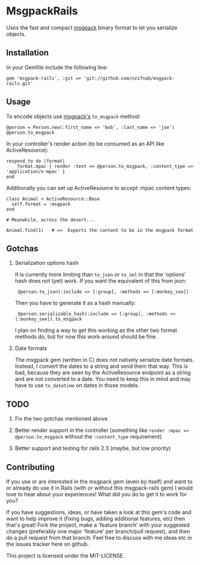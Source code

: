 # MsgpackRails

Uses the fast and compact [msgpack](https://github.com/msgpack/msgpack 'MessagePack') binary format to let you serialize objects.

##  Installation

In your Gemfile include the following line:

    gem 'msgpack-rails', :git => 'git://github.com/nzifnab/msgpack-rails.git'

## Usage

To encode objects use [msgpack's](https://github.com/msgpack/msgpack 'MessagePack') `to_msgpack` method:

    @person = Person.new(:first_name => 'bob', :last_name => 'joe')
    @person.to_msgpack

In your controller's render action (to be consumed as an API like ActiveResource):

    respond_to do |format|
        format.mpac { render :text => @person.to_msgpack, :content_type => 'application/x-mpac' }
    end

Additionally you can set up ActiveResource to accept :mpac content types:

    class Animal < ActiveResource::Base
      self.format = :msgpack
    end

    # Meanwhile, across the desert...

    Animal.find(1)   # =>  Expects the content to be in the msgpack format

## Gotchas

1. Serialization options hash

    It is currently more limiting than `to_json` or `to_xml` in that the 'options' hash does not (yet) work.  If you want the equivalent of this from json:

        @person.to_json(:include => [:group], :methods => [:monkey_see])

    Then you have to generate it as a hash manually:

        @person.serializable_hash(:include => [:group], :methods => [:monkey_see]).to_msgpack

    I plan on finding a way to get this working as the other two format methods do, but for now this work-around should be fine.

2. Date formats

    The msgpack gem (written in C) does not natively serialize date formats.  Instead, I convert the dates to a string and send them that way.
This is bad, because they are seen by the ActiveResource endpoint as a string and are not converted to a date.  You need to keep this in mind and may have to
use `to_datetime` on dates in those models.

## TODO

1) Fix the two gotchas mentioned above

2) Better render support in the controller (something like `render :mpac => @person.to_msgpack` without the `:content_type` requirement)

3) Better support and testing for rails 2.3 (maybe, but low priority)

## Contributing

If you use or are interested in the msgpack gem (even by itself) and want to or already do use it in Rails (with or without this msgpack-rails gem) I would
love to hear about your experiences!  What did you do to get it to work for you?

If you have suggestions, ideas, or have taken a look at this gem's code and want to help improve it (fixing bugs, adding additional features, etc) then that's great!
Fork the project, make a 'feature branch' with your suggested changes (preferably one major 'feature' per branch/pull request), and then do a pull request from that
branch.  Feel free to discuss with me ideas etc in the issues tracker here on github.

This project is licensed under the MIT-LICENSE.